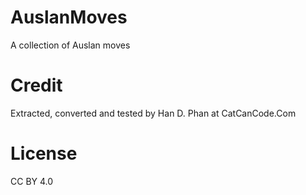 # AuslanMoves
A collection of Auslan moves

# Credit
Extracted, converted and tested by Han D. Phan at CatCanCode.Com

# License
CC BY 4.0
